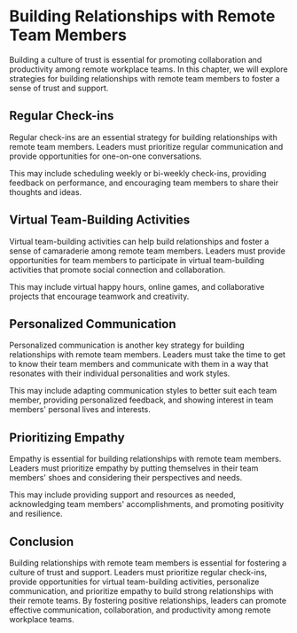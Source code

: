 Building Relationships with Remote Team Members
=======================================================================================

Building a culture of trust is essential for promoting collaboration and productivity among remote workplace teams. In this chapter, we will explore strategies for building relationships with remote team members to foster a sense of trust and support.

Regular Check-ins
-----------------

Regular check-ins are an essential strategy for building relationships with remote team members. Leaders must prioritize regular communication and provide opportunities for one-on-one conversations.

This may include scheduling weekly or bi-weekly check-ins, providing feedback on performance, and encouraging team members to share their thoughts and ideas.

Virtual Team-Building Activities
--------------------------------

Virtual team-building activities can help build relationships and foster a sense of camaraderie among remote team members. Leaders must provide opportunities for team members to participate in virtual team-building activities that promote social connection and collaboration.

This may include virtual happy hours, online games, and collaborative projects that encourage teamwork and creativity.

Personalized Communication
--------------------------

Personalized communication is another key strategy for building relationships with remote team members. Leaders must take the time to get to know their team members and communicate with them in a way that resonates with their individual personalities and work styles.

This may include adapting communication styles to better suit each team member, providing personalized feedback, and showing interest in team members' personal lives and interests.

Prioritizing Empathy
--------------------

Empathy is essential for building relationships with remote team members. Leaders must prioritize empathy by putting themselves in their team members' shoes and considering their perspectives and needs.

This may include providing support and resources as needed, acknowledging team members' accomplishments, and promoting positivity and resilience.

Conclusion
----------

Building relationships with remote team members is essential for fostering a culture of trust and support. Leaders must prioritize regular check-ins, provide opportunities for virtual team-building activities, personalize communication, and prioritize empathy to build strong relationships with their remote teams. By fostering positive relationships, leaders can promote effective communication, collaboration, and productivity among remote workplace teams.
